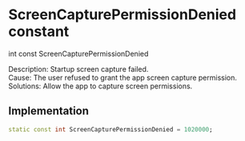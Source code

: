 


# ScreenCapturePermissionDenied constant







int const ScreenCapturePermissionDenied
  




<p>Description: Startup screen capture failed. <br>Cause: The user refused to grant the app screen capture permission. <br>Solutions: Allow the app to capture screen permissions.</p>



## Implementation

```dart
static const int ScreenCapturePermissionDenied = 1020000;
```







